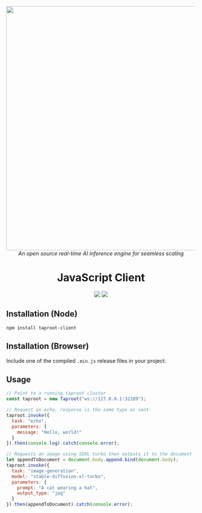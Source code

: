 <div align="center">
<img src="https://github.com/user-attachments/assets/f965fd42-2a95-4552-9b5f-465fc4037a91" width="650" /><br />
<em>An open source real-time AI inference engine for seamless scaling</em>
<h1>JavaScript Client</h1>
<a href="https://www.npmjs.com/package/taproot-client" target="_blank"><img src="https://img.shields.io/npm/dm/taproot-client?logo=npm&logoColor=white&color=234b0e" /></a>
<a href="https://www.npmjs.com/package/taproot-client" target="_blank"><img src="https://img.shields.io/jsdelivr/npm/hm/taproot-client?logo=jsdelivr&logoColor=white&color=234b0e" /></a>
</div>



## Installation (Node)

```
npm install taproot-client
```

## Installation (Browser)

Include one of the compiled `.min.js` release files in your project.

## Usage

```js
// Point to a running taproot cluster
const taproot = new Taproot("ws://127.0.0.1:32189");

// Request an echo, response is the same type as sent
taproot.invoke({
  task: "echo",
  parameters: {
    message: "Hello, world!"
  }
}).then(console.log).catch(console.error);

// Requests an image using SDXL turbo then outputs it to the document
let appendToDocument = document.body.append.bind(document.body);
taproot.invoke({
  task: "image-generation",
  model: "stable-diffusion-xl-turbo",
  parameters: {
    prompt: "A cat wearing a hat",
    output_type: "jpg"
  }
}).then(appendToDocument).catch(console.error);
```
